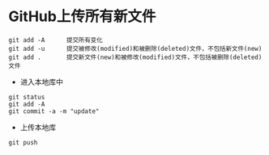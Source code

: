 # GitHub上传所有新文件

```
git add -A      提交所有变化
git add -u      提交被修改(modified)和被删除(deleted)文件，不包括新文件(new)
git add .       提交新文件(new)和被修改(modified)文件，不包括被删除(deleted)文件    
```





- 进入本地库中

```
git status
git add -A
git commit -a -m "update"
```

- 上传本地库

```
git push
```

